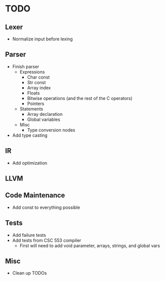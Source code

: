# TODO

## Lexer
- Normalize input before lexing

## Parser
- Finish parser
    - Expressions
        - Char const
        - Str const
        - Array index
        - Floats
        - Bitwise operations (and the rest of the C operators)
        - Pointers
    - Statements
        - Array declaration
        - Global variables
    - Misc
        - Type conversion nodes
- Add type casting

## IR
- Add optimization

## LLVM

## Code Maintenance
- Add const to everything possible

## Tests
- Add failure tests
- Add tests from CSC 553 compiler
    - First will need to add void parameter, arrays, strings, and global vars

## Misc
- Clean up TODOs